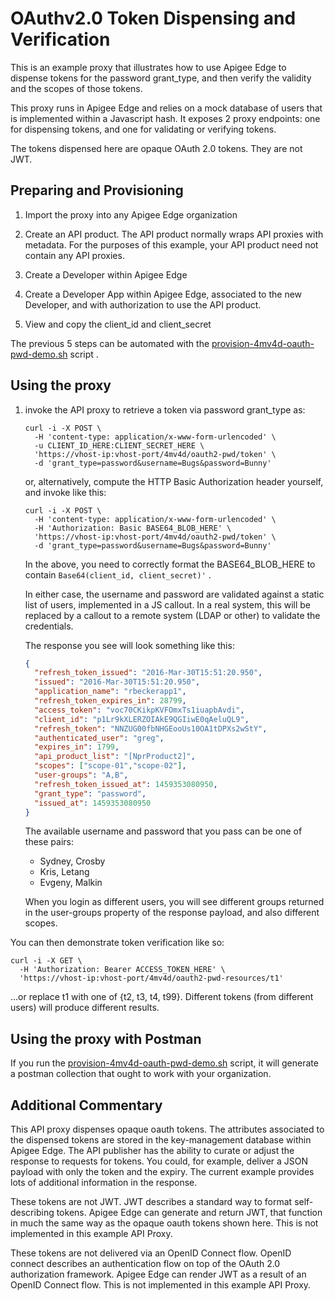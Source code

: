 # OAuthv2.0 Token Dispensing and Verification

This is an example proxy that illustrates how to use Apigee Edge to dispense tokens
for the password grant_type, and then verify the validity and the scopes of those tokens.

This proxy runs in Apigee Edge and relies on a mock database of users that is implemented
within a Javascript hash. It exposes 2 proxy endpoints: one for dispensing tokens, and one for validating or verifying tokens. 


The tokens dispensed here are opaque OAuth 2.0 tokens. They are not JWT. 

## Preparing and Provisioning

1. Import the proxy into any Apigee Edge organization

2. Create an API product. The API product normally wraps API proxies with metadata.
For the purposes of this example, your API product need not contain any API proxies.

3. Create a Developer within Apigee Edge

4. Create a Developer App within Apigee Edge, associated to the new Developer, and with
   authorization to use the API product.

5. View and copy the client_id and client_secret


The previous 5 steps can be automated with the [provision-4mv4d-oauth-pwd-demo.sh](provision-4mv4d-oauth-pwd-demo.sh) script . 


## Using the proxy

1. invoke the API proxy to retrieve a token via password grant_type as:
   ```
   curl -i -X POST \
     -H 'content-type: application/x-www-form-urlencoded' \
     -u CLIENT_ID_HERE:CLIENT_SECRET_HERE \
     'https://vhost-ip:vhost-port/4mv4d/oauth2-pwd/token' \
     -d 'grant_type=password&username=Bugs&password=Bunny'
   ```
   or, alternatively, compute the HTTP Basic Authorization header yourself, and invoke like this: 
   ```
   curl -i -X POST \
     -H 'content-type: application/x-www-form-urlencoded' \
     -H 'Authorization: Basic BASE64_BLOB_HERE' \
     'https://vhost-ip:vhost-port/4mv4d/oauth2-pwd/token' \
     -d 'grant_type=password&username=Bugs&password=Bunny'
   ```  
   In the above, you need to correctly format the
   BASE64_BLOB_HERE to contain `Base64(client_id, client_secret)'` .
   
   In either case, the username and password are validated against a static list of
   users, implemented in a JS callout. In a real system, this will be replaced by a
   callout to a remote system (LDAP or other) to validate the credentials.
   
   
   The response you see will look something like this:
   ```json
   {
     "refresh_token_issued": "2016-Mar-30T15:51:20.950",
     "issued": "2016-Mar-30T15:51:20.950",
     "application_name": "rbeckerapp1",
     "refresh_token_expires_in": 28799,
     "access_token": "voc70CKikpKVFOmxTs1iuapbAvdi",
     "client_id": "p1Lr9kXLERZOIAkE9QGIiwE0qAeluQL9",
     "refresh_token": "NNZUG00fbNHGEooUs10OA1tDPXs2wStY",
     "authenticated_user": "greg",
     "expires_in": 1799,
     "api_product_list": "[NprProduct2]",
     "scopes": ["scope-01","scope-02"],
     "user-groups": "A,B",
     "refresh_token_issued_at": 1459353080950,
     "grant_type": "password",
     "issued_at": 1459353080950
   }
   ```
   
   The available username and password that you pass can be one of these pairs:
   * Sydney, Crosby
   * Kris, Letang
   * Evgeny, Malkin
   
   When you login as different users, you will see different groups returned in the user-groups property of the response payload, and also different scopes. 

You can then demonstrate token verification like so:
   ```
   curl -i -X GET \
     -H 'Authorization: Bearer ACCESS_TOKEN_HERE' \
     'https://vhost-ip:vhost-port/4mv4d/oauth2-pwd-resources/t1' 
   ```  

...or replace t1 with one of {t2, t3, t4, t99}. 
Different tokens (from different users) will produce different results.

## Using the proxy with Postman

If you run the [provision-4mv4d-oauth-pwd-demo.sh](provision-4mv4d-oauth-pwd-demo.sh) script, it will generate a postman collection that ought to work with your organization. 


## Additional Commentary

This API proxy dispenses opaque oauth tokens. The attributes associated to the dispensed tokens are stored in the key-management database within Apigee Edge. The API publisher has the ability to curate or adjust the response to requests for tokens. You could, for example, deliver a JSON payload with only the token and the expiry. The current example provides lots of additional information in the response.

These tokens are not JWT. JWT describes a standard way to format self-describing tokens.
Apigee Edge can generate and return JWT, that function in much the same way as the opaque oauth tokens shown here. This is not implemented in this example API Proxy. 

These tokens are not delivered via an OpenID Connect flow. OpenID connect describes an authentication flow on top of the OAuth 2.0 authorization framework. Apigee Edge can render JWT as a result of an OpenID Connect flow. This is not implemented in this example API Proxy.





